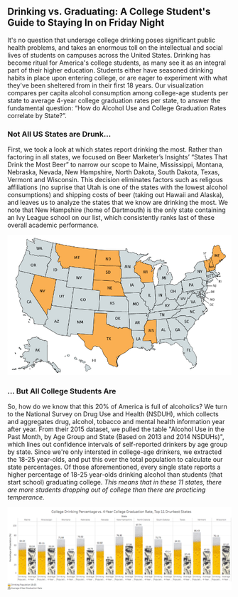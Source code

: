 ## Drinking vs. Graduating: A College Student's Guide to Staying In on Friday Night

It's no question that underage college drinking poses significant public health problems, and takes an enormous toll on the intellectual and social lives of students on campuses across the United States. Drinking has become ritual for America's college students, as many see it as an integral part of their higher education. Students either have seasoned drinking habits in place upon entering college, or are eager to experiment with what they've been sheltered from in their first 18 years. Our visualization compares per capita alcohol consumption among college-age students per state to average 4-year college graduation rates per state, to answer the fundamental question: “How do Alcohol Use and College Graduation Rates correlate by State?”.

### Not All US States are Drunk...

First, we took a look at which states report drinking the most. Rather than factoring in all states, we focused on Beer Marketer’s Insights’ “States That Drink the Most Beer” to narrow our scope to Maine, Mississippi, Montana, Nebraska, Nevada, New Hampshire, North Dakota, South Dakota, Texas, Vermont and Wisconsin. This decision eliminates factors such as religous affiliations (no suprise that Utah is one of the states with the lowest alcohol consumptions) and shipping costs of beer (taking out Hawaii and Alaska), and leaves us to analyze the states that we know are drinking the most. We note that New Hampshire (home of Dartmouth) is the only state containing an Ivy League school on our list, which consistently ranks last of these overall academic performance.

![](https://github.com/dqharris6/DataScienceBlog/blob/master/map.jpg)

### ... But All College Students Are

So, how do we know that this 20% of America is full of alcoholics? We turn to the National Survey on Drug Use and Health (NSDUH), which collects and aggregates drug, alcohol, tobacco and mental health information year after year. From their 2015 dataset, we pulled the table "Alcohol Use in the Past Month, by Age Group and State (Based on 2013 and 2014 NSDUHs)", which lines out confidence intervals of self-reported drinkers by age group by state. Since we're only intersted in college-age drinkers, we extracted the 18-25 year-olds, and put this over the total population to calculate our state percentages. Of those aforementioned, every single state reports a higher percentage of 18-25 year-olds drinking alcohol than students (that start school) graduating college. *This means that in these 11 states, there are more students dropping out of college than there are practicing temperance.* 

![](https://github.com/dqharris6/DataScienceBlog/blob/master/harris_d_hw5_image.png)
